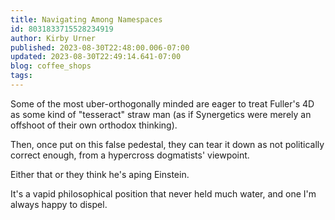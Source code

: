 ```yaml
---
title: Navigating Among Namespaces
id: 8031833715528234919
author: Kirby Urner
published: 2023-08-30T22:48:00.006-07:00
updated: 2023-08-30T22:49:14.641-07:00
blog: coffee_shops
tags: 
---
```


Some of the most uber-orthogonally minded are eager to treat Fuller's 4D as some kind of "tesseract" straw man (as if Synergetics were merely an offshoot of their own orthodox thinking). 

Then, once put on this false pedestal, they can tear it down as not politically correct enough, from a hypercross dogmatists' viewpoint. 

Either that or they think he's aping Einstein.

It's a vapid philosophical position that never held much water, and one I'm always happy to dispel.